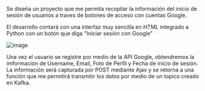 Se diseña un proyecto que me permita recopilar la información del inicio de sesión de usuarios a traves de botones de acceso con cuentas Google.

El desarrollo contará con una interfaz muy sencilla en HTML integrado a Python con un botón que diga "Iniciar sesión con Google"

![image](https://github.com/user-attachments/assets/371ac2a7-1c58-4314-86d6-707d33c62040)

Una vez el usuario se registre por medio de la API Google, obtendremos la imformación de Username, Email, Foto de Perfil y Fecha de inicio de sesión. 
La información será capturada por POST mediante Ajax y se retorna a una función que me permitirá transmitir los datos por medio de un topico creado en Kafka.

